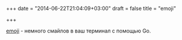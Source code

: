 +++
date = "2014-06-22T21:04:09+03:00"
draft = false
title = "emoji"

+++

<p><a href="https://github.com/kyokomi/emoji">emoji</a>&nbsp;- немного смайлов в ваш терминал с помощью Go.</p>

